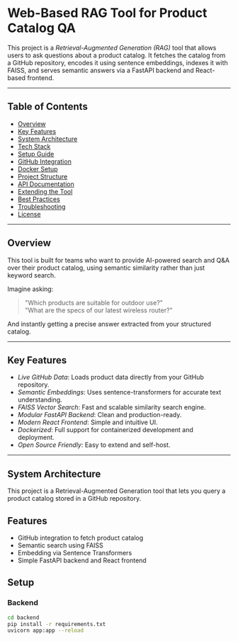 # Web-Based RAG Tool for Product Catalog QA

This project is a *Retrieval-Augmented Generation (RAG)* tool that allows users to ask questions about a product catalog. It fetches the catalog from a GitHub repository, encodes it using sentence embeddings, indexes it with FAISS, and serves semantic answers via a FastAPI backend and React-based frontend.

---

## Table of Contents

- [Overview](#overview)
- [Key Features](#key-features)
- [System Architecture](#system-architecture)
- [Tech Stack](#tech-stack)
- [Setup Guide](#setup-guide)
- [GitHub Integration](#github-integration)
- [Docker Setup](#docker-setup)
- [Project Structure](#project-structure)
- [API Documentation](#api-documentation)
- [Extending the Tool](#extending-the-tool)
- [Best Practices](#best-practices)
- [Troubleshooting](#troubleshooting)
- [License](#license)

---

## Overview

This tool is built for teams who want to provide AI-powered search and Q&A over their product catalog, using semantic similarity rather than just keyword search.

Imagine asking:

> "Which products are suitable for outdoor use?"  
> "What are the specs of our latest wireless router?"

And instantly getting a precise answer extracted from your structured catalog.

---

## Key Features

- *Live GitHub Data*: Loads product data directly from your GitHub repository.
- *Semantic Embeddings*: Uses sentence-transformers for accurate text understanding.
- *FAISS Vector Search*: Fast and scalable similarity search engine.
- *Modular FastAPI Backend*: Clean and production-ready.
- *Modern React Frontend*: Simple and intuitive UI.
- *Dockerized*: Full support for containerized development and deployment.
- *Open Source Friendly*: Easy to extend and self-host.

---

## System Architecture
This project is a Retrieval-Augmented Generation tool that lets you query a product catalog stored in a GitHub repository.

## Features
- GitHub integration to fetch product catalog
- Semantic search using FAISS
- Embedding via Sentence Transformers
- Simple FastAPI backend and React frontend

## Setup

### Backend
```bash
cd backend
pip install -r requirements.txt
uvicorn app:app --reload
